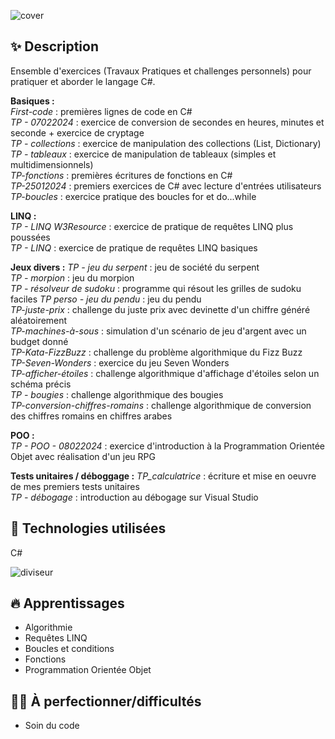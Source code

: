 ![cover](https://github.com/JessicaGUALTIERI/Cours-TP-C-/blob/main/readme_img/README_cover.png)

## ✨ __Description__  
Ensemble d'exercices (Travaux Pratiques et challenges personnels) pour pratiquer et aborder le langage C#.

__Basiques :__   
*First-code* : premières lignes de code en C#  
*TP - 07022024* : exercice de conversion de secondes en heures, minutes et seconde + exercice de cryptage  
*TP - collections* : exercice de manipulation des collections (List, Dictionary)  
*TP - tableaux* : exercice de manipulation de tableaux (simples et multidimensionnels)  
*TP-fonctions* : premières écritures de fonctions en C#  
*TP-25012024* : premiers exercices de C# avec lecture d'entrées utilisateurs  
*TP-boucles* : exercice pratique des boucles for et do...while  

__LINQ :__   
*TP - LINQ W3Resource* : exercice de pratique de requêtes LINQ plus poussées  
*TP - LINQ* : exercice de pratique de requêtes LINQ basiques  

__Jeux divers :__
*TP - jeu du serpent* : jeu de société du serpent  
*TP - morpion* : jeu du morpion  
*TP - résolveur de sudoku* : programme qui résout les grilles de sudoku faciles 
*TP perso - jeu du pendu* : jeu du pendu  
*TP-juste-prix* : challenge du juste prix avec devinette d'un chiffre généré aléatoirement  
*TP-machines-à-sous* : simulation d'un scénario de jeu d'argent avec un budget donné  
*TP-Kata-FizzBuzz* : challenge du problème algorithmique du Fizz Buzz  
*TP-Seven-Wonders* : exercice du jeu Seven Wonders  
*TP-afficher-étoiles* : challenge algorithmique d'affichage d'étoiles selon un schéma précis  
*TP - bougies* : challenge algorithmique des bougies  
*TP-conversion-chiffres-romains* : challenge algorithmique de conversion des chiffres romains en chiffres arabes  

__POO :__  
*TP - POO - 08022024* : exercice d'introduction à la Programmation Orientée Objet avec réalisation d'un jeu RPG  

 __Tests unitaires / déboggage :__
*TP_calculatrice* : écriture et mise en oeuvre de mes premiers tests unitaires  
*TP - débogage* : introduction au débogage sur Visual Studio  

## 🚀 __Technologies utilisées__  
C#

![diviseur](https://github.com/JessicaGUALTIERI/Cours-TP-C-/blob/main/readme_img/README_diviseur.png)

## 🔥 __Apprentissages__  
* Algorithmie
* Requêtes LINQ
* Boucles et conditions
* Fonctions
* Programmation Orientée Objet

## 🏋️‍♀️ __À perfectionner/difficultés__  
* Soin du code
